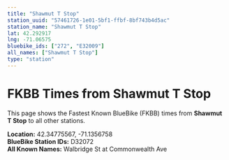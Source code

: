 ```yaml
---
title: "Shawmut T Stop"
station_uuid: "57461726-1e01-5bf1-ffbf-8bf743b4d5ac"
station_name: "Shawmut T Stop"
lat: 42.292917
lng: -71.06575
bluebike_ids: ["272", "E32009"]
all_names: ["Shawmut T Stop"]
type: "station"
---
```


# FKBB Times from Shawmut T Stop

This page shows the Fastest Known BlueBike (FKBB) times from **Shawmut T Stop** to all other stations.

**Location:** 42.34775567, -71.1356758  
**BlueBike Station IDs:** D32072  
**All Known Names:** Walbridge St at Commonwealth Ave

